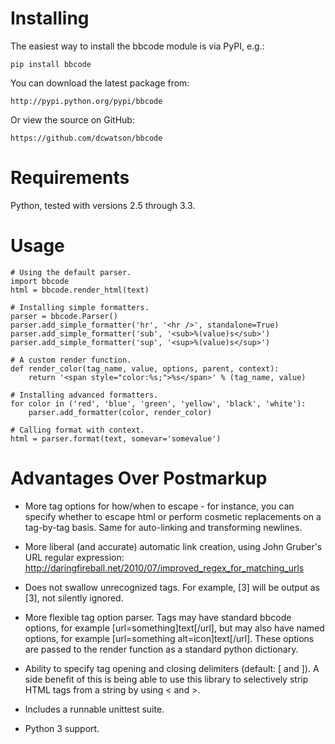 Installing
==========

The easiest way to install the bbcode module is via PyPI, e.g.:

    pip install bbcode

You can download the latest package from:

    http://pypi.python.org/pypi/bbcode

Or view the source on GitHub:

    https://github.com/dcwatson/bbcode


Requirements
============

Python, tested with versions 2.5 through 3.3.


Usage
=====

    # Using the default parser.
    import bbcode
    html = bbcode.render_html(text)

    # Installing simple formatters.
    parser = bbcode.Parser()
    parser.add_simple_formatter('hr', '<hr />', standalone=True)
    parser.add_simple_formatter('sub', '<sub>%(value)s</sub>')
    parser.add_simple_formatter('sup', '<sup>%(value)s</sup>')

    # A custom render function.
    def render_color(tag_name, value, options, parent, context):
        return '<span style="color:%s;">%s</span>' % (tag_name, value)

    # Installing advanced formatters.
    for color in ('red', 'blue', 'green', 'yellow', 'black', 'white'):
        parser.add_formatter(color, render_color)

    # Calling format with context.
    html = parser.format(text, somevar='somevalue')


Advantages Over Postmarkup
==========================

* More tag options for how/when to escape - for instance, you can specify
  whether to escape html or perform cosmetic replacements on a tag-by-tag
  basis. Same for auto-linking and transforming newlines.

* More liberal (and accurate) automatic link creation, using John Gruber's
  URL regular expression:
      http://daringfireball.net/2010/07/improved_regex_for_matching_urls

* Does not swallow unrecognized tags. For example, [3] will be output as
  [3], not silently ignored.

* More flexible tag option parser. Tags may have standard bbcode options,
  for example [url=something]text[/url], but may also have named options,
  for example [url=something alt=icon]text[/url]. These options are passed
  to the render function as a standard python dictionary.

* Ability to specify tag opening and closing delimiters (default: [ and ]).
  A side benefit of this is being able to use this library to selectively
  strip HTML tags from a string by using < and >.

* Includes a runnable unittest suite.

* Python 3 support.
